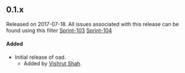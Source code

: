 ## 0.1.x
Released on 2017-07-18. All issues associated with this release can be found using this filter [Sprint-103](https://github.com/Azure/openapi-diff/issues?q=label%3ASprint-103+is%3Aclosed) [Sprint-104](https://github.com/Azure/openapi-diff/issues?utf8=%E2%9C%93&q=label%3ASprint-104%20is%3Aclosed)

#### Added
- Initial release of oad.
  - Added by [Vishrut Shah](https://github.com/vishrutshah).